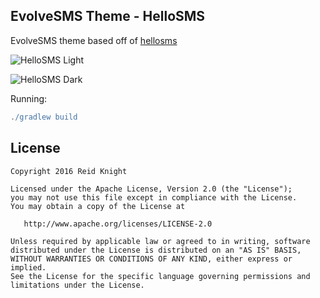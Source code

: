 ## EvolveSMS Theme - HelloSMS ##
EvolveSMS theme based off of [hellosms](http://www.greenbot.com/article/2362963/why-hello-sms-offers-best-texting-experience-on-android.html)

![HelloSMS Light](https://raw.githubusercontent.com/knightr/evolve_hellosmstheme/master/promo/screenshots/Screenshot_2016-03-10-13-58-02.png)

![HelloSMS Dark](https://raw.githubusercontent.com/knightr/evolve_hellosmstheme/master/promo/screenshots/Screenshot_2016-03-10-13-58-31.png)

Running:

```groovy
./gradlew build
```

## License

    Copyright 2016 Reid Knight

    Licensed under the Apache License, Version 2.0 (the "License");
    you may not use this file except in compliance with the License.
    You may obtain a copy of the License at

       http://www.apache.org/licenses/LICENSE-2.0

    Unless required by applicable law or agreed to in writing, software
    distributed under the License is distributed on an "AS IS" BASIS,
    WITHOUT WARRANTIES OR CONDITIONS OF ANY KIND, either express or implied.
    See the License for the specific language governing permissions and
    limitations under the License.
